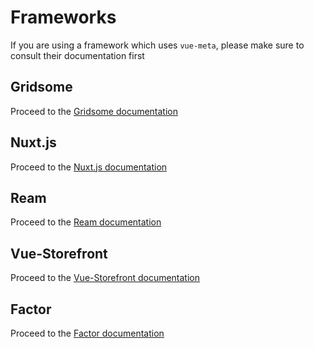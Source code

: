# Frameworks

If you are using a framework which uses `vue-meta`, please make sure to consult their documentation first

## Gridsome

Proceed to the [Gridsome documentation](https://gridsome.org/docs)

## Nuxt.js

Proceed to the [Nuxt.js documentation](https://nuxtjs.org/api/pages-head)

## Ream

Proceed to the [Ream documentation](https://ream.js.org/)

## Vue-Storefront

Proceed to the [Vue-Storefront documentation](https://docs.vuestorefront.io/)

## Factor

Proceed to the [Factor documentation](https://factor.dev/guide/meta)
